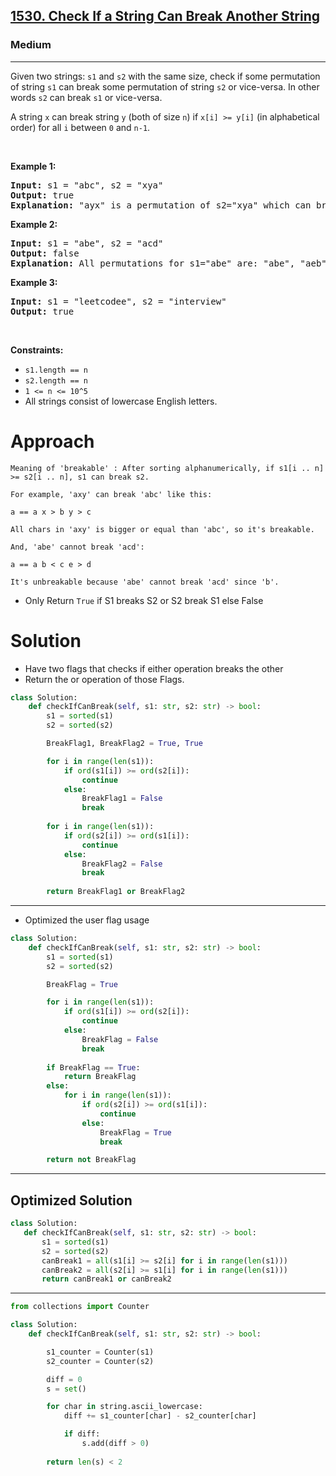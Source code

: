 <h2><a href="https://leetcode.com/problems/check-if-a-string-can-break-another-string">1530. Check If a String Can Break Another String</a></h2><h3>Medium</h3><hr><p>Given two strings: <code>s1</code> and <code>s2</code> with the same&nbsp;size, check if some&nbsp;permutation of string <code>s1</code> can break&nbsp;some&nbsp;permutation of string <code>s2</code> or vice-versa. In other words <code>s2</code> can break <code>s1</code>&nbsp;or vice-versa.</p>

<p>A string <code>x</code>&nbsp;can break&nbsp;string <code>y</code>&nbsp;(both of size <code>n</code>) if <code>x[i] &gt;= y[i]</code>&nbsp;(in alphabetical order)&nbsp;for all <code>i</code>&nbsp;between <code>0</code> and <code>n-1</code>.</p>

<p>&nbsp;</p>
<p><strong class="example">Example 1:</strong></p>

<pre>
<strong>Input:</strong> s1 = &quot;abc&quot;, s2 = &quot;xya&quot;
<strong>Output:</strong> true
<strong>Explanation:</strong> &quot;ayx&quot; is a permutation of s2=&quot;xya&quot; which can break to string &quot;abc&quot; which is a permutation of s1=&quot;abc&quot;.
</pre>

<p><strong class="example">Example 2:</strong></p>

<pre>
<strong>Input:</strong> s1 = &quot;abe&quot;, s2 = &quot;acd&quot;
<strong>Output:</strong> false 
<strong>Explanation:</strong> All permutations for s1=&quot;abe&quot; are: &quot;abe&quot;, &quot;aeb&quot;, &quot;bae&quot;, &quot;bea&quot;, &quot;eab&quot; and &quot;eba&quot; and all permutation for s2=&quot;acd&quot; are: &quot;acd&quot;, &quot;adc&quot;, &quot;cad&quot;, &quot;cda&quot;, &quot;dac&quot; and &quot;dca&quot;. However, there is not any permutation from s1 which can break some permutation from s2 and vice-versa.
</pre>

<p><strong class="example">Example 3:</strong></p>

<pre>
<strong>Input:</strong> s1 = &quot;leetcodee&quot;, s2 = &quot;interview&quot;
<strong>Output:</strong> true
</pre>

<p>&nbsp;</p>
<p><strong>Constraints:</strong></p>

<ul>
	<li><code>s1.length == n</code></li>
	<li><code>s2.length == n</code></li>
	<li><code>1 &lt;= n &lt;= 10^5</code></li>
	<li>All strings consist of lowercase English letters.</li>
</ul>

# Approach 
```
Meaning of 'breakable' : After sorting alphanumerically, if s1[i .. n] >= s2[i .. n], s1 can break s2.

For example, 'axy' can break 'abc' like this:

a == a x > b y > c

All chars in 'axy' is bigger or equal than 'abc', so it's breakable.

And, 'abe' cannot break 'acd':

a == a b < c e > d

It's unbreakable because 'abe' cannot break 'acd' since 'b'.
```

* Only Return `True` if S1 breaks S2 or S2 break S1 else False

# Solution 
* Have two flags that checks if either operation breaks the other 
* Return the or operation of those Flags.
```python
class Solution:
    def checkIfCanBreak(self, s1: str, s2: str) -> bool:
        s1 = sorted(s1)
        s2 = sorted(s2)

        BreakFlag1, BreakFlag2 = True, True   

        for i in range(len(s1)):
            if ord(s1[i]) >= ord(s2[i]):
                continue
            else:
                BreakFlag1 = False
                break 
        
        for i in range(len(s1)):
            if ord(s2[i]) >= ord(s1[i]):
                continue
            else:
                BreakFlag2 = False
                break
        
        return BreakFlag1 or BreakFlag2
```
-------------------------------------------------------------
* Optimized the user flag usage 

```python
class Solution:
    def checkIfCanBreak(self, s1: str, s2: str) -> bool:
        s1 = sorted(s1)
        s2 = sorted(s2)

        BreakFlag = True

        for i in range(len(s1)):
            if ord(s1[i]) >= ord(s2[i]):
                continue
            else:
                BreakFlag = False
                break
        
        if BreakFlag == True:
            return BreakFlag
        else:
            for i in range(len(s1)):
                if ord(s2[i]) >= ord(s1[i]):
                    continue
                else:
                    BreakFlag = True
                    break

        return not BreakFlag
```
-----------------------------------------------------------------------------------
## Optimized Solution 
 ```python
class Solution:
    def checkIfCanBreak(self, s1: str, s2: str) -> bool:
        s1 = sorted(s1)
        s2 = sorted(s2)
        canBreak1 = all(s1[i] >= s2[i] for i in range(len(s1)))
        canBreak2 = all(s2[i] >= s1[i] for i in range(len(s1)))
        return canBreak1 or canBreak2
```
-----------------------------------------------------------------------------------

```python
from collections import Counter

class Solution:
    def checkIfCanBreak(self, s1: str, s2: str) -> bool:

        s1_counter = Counter(s1)
        s2_counter = Counter(s2)

        diff = 0
        s = set()

        for char in string.ascii_lowercase:
            diff += s1_counter[char] - s2_counter[char]

            if diff:
                s.add(diff > 0)
        
        return len(s) < 2
```
